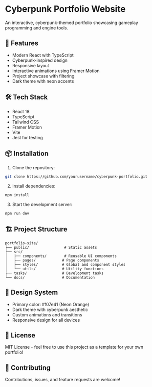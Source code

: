 # Cyberpunk Portfolio Website

An interactive, cyberpunk-themed portfolio showcasing gameplay programming and engine tools.

## 🚀 Features

- Modern React with TypeScript
- Cyberpunk-inspired design
- Responsive layout
- Interactive animations using Framer Motion
- Project showcase with filtering
- Dark theme with neon accents

## 🛠️ Tech Stack

- React 18
- TypeScript
- Tailwind CSS
- Framer Motion
- Vite
- Jest for testing

## 📦 Installation

1. Clone the repository:
```bash
git clone https://github.com/yourusername/cyberpunk-portfolio.git
```

2. Install dependencies:
```bash
npm install
```

3. Start the development server:
```bash
npm run dev
```

## 🏗️ Project Structure

```
portfolio-site/
├── public/                # Static assets
├── src/
│   ├── components/        # Reusable UI components
│   ├── pages/            # Page components
│   ├── styles/           # Global and component styles
│   └── utils/            # Utility functions
├── tasks/                # Development tasks
└── docs/                 # Documentation
```

## 🎨 Design System

- Primary color: #f07e41 (Neon Orange)
- Dark theme with cyberpunk aesthetic
- Custom animations and transitions
- Responsive design for all devices

## 📝 License

MIT License - feel free to use this project as a template for your own portfolio!

## 🤝 Contributing

Contributions, issues, and feature requests are welcome! 